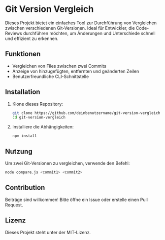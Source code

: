 # Git Version Vergleich

Dieses Projekt bietet ein einfaches Tool zur Durchführung von Vergleichen zwischen verschiedenen Git-Versionen. Ideal für Entwickler, die Code-Reviews durchführen möchten, um Änderungen und Unterschiede schnell und effizient zu erkennen.

## Funktionen
- Vergleichen von Files zwischen zwei Commits
- Anzeige von hinzugefügten, entfernten und geänderten Zeilen
- Benutzerfreundliche CLI-Schnittstelle

## Installation
1. Klone dieses Repository:
   ```bash
   git clone https://github.com/deinbenutzername/git-version-vergleich.git
   cd git-version-vergleich
   ```
2. Installiere die Abhängigkeiten:
   ```bash
   npm install
   ```

## Nutzung
Um zwei Git-Versionen zu vergleichen, verwende den Befehl:
```bash
node compare.js <commit1> <commit2>
```

## Contribution
Beiträge sind willkommen! Bitte öffne ein Issue oder erstelle einen Pull Request.

## Lizenz
Dieses Projekt steht unter der MIT-Lizenz.
